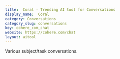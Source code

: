 ```yaml
---
title:  Coral - Trending AI tool for Conversations
display_name:  Coral
category: Conversations
category_slug: conversations
key: cohere_com_chat
website: https://cohere.com/chat
layout: aitool
---
```


Various subject/task conversations.
